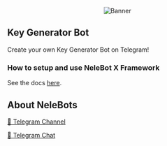 <p align="center"> 
    <img src="https://telegra.ph/file/ddd145609d4eb88f27d75.jpg" alt="Banner" /> 
</p>

## Key Generator Bot

Create your own Key Generator Bot on Telegram!

### How to setup and use NeleBot X Framework

See the docs [here](https://neleb54gold.github.io/NeleBotX/).

## About NeleBots

[📢 Telegram Channel](https://t.me/NeleBots)

[👥 Telegram Chat](https://t.me/NeleBotsChat)
